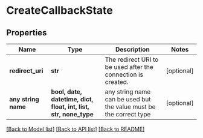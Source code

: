 # CreateCallbackState


## Properties
Name | Type | Description | Notes
------------ | ------------- | ------------- | -------------
**redirect_uri** | **str** | The redirect URI to be used after the connection is created. | [optional] 
**any string name** | **bool, date, datetime, dict, float, int, list, str, none_type** | any string name can be used but the value must be the correct type | [optional]

[[Back to Model list]](../../README.md#documentation-for-models) [[Back to API list]](../../README.md#documentation-for-api-endpoints) [[Back to README]](../../README.md)


